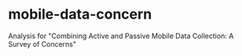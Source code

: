 # mobile-data-concern
Analysis for "Combining Active and Passive Mobile Data Collection: A Survey of Concerns"
